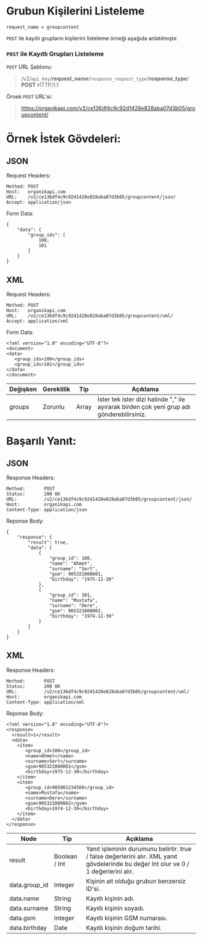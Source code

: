 # Grubun Kişilerini Listeleme

```
request_name = groupcontent
```

`POST` ile kayıtlı grupların kişilerini listeleme örneği aşağıda anlatılmıştır.

### `POST` ile Kayıtlı Grupları Listeleme

`POST` URL Şablonu:
> /v2/`api_key`/**request_name**/`response_request_type`/**response_type**/
**POST** HTTP/1.1

Örnek `POST` URL'si:
> https://organikapi.com/v2/ce136df4c9c92d1428e828aba07d3b05/groupcontent/

# Örnek İstek Gövdeleri:
## JSON
Request Headers:
```
Method: POST
Host:   organikapi.com
URL:    /v2/ce136df4c9c92d1428e828aba07d3b05/groupcontent/json/
Accept: application/json
```
Form Data:
```
{
    "data": {
        "group_ids": [
            100,
            101
        ]
    }
}
```

## XML

Request Headers:
```
Method: POST
Host:   organikapi.com
URL:    /v2/ce136df4c9c92d1428e828aba07d3b05/groupcontent/xml/
Accept: application/xml
```
Form Data:
```
<?xml version="1.0" encoding="UTF-8"?>
<document>
<data>
   <group_ids>100</group_ids>
   <group_ids>101</group_ids>
</data>
</document>
```


|Değişken|Gereklilik|Tip|Açıklama|
|-|-|-|-|
|groups	|Zorunlu|Array|İster tek ister dizi halinde "," ile ayırarak birden çok yeni grup adı gönderebilirsiniz.|

# Başarılı Yanıt:
## JSON
Response Headers:
```
Method:       POST
Status:       200 OK
URL:          /v2/ce136df4c9c92d1428e828aba07d3b05/groupcontent/json/
Host:         organikapi.com
Content-Type: application/json
```
Reponse Body:
```
{
    "response": {
        "result": true,
        "data": [
            {
                "group_id": 100,
                "name": "Ahmet",
                "surname": "Sert",
                "gsm": 905321000001,
                "birthday": "1975-12-30"
            },
            {
                "group_id": 101,
                "name": "Mustafa",
                "surname": "Dere",
                "gsm": 905321000002,
                "birthday": "1974-12-30"
            }
        ]
    }
}
```

## XML

Response Headers:
```
Method:       POST
Status:       200 OK
URL:          /v2/ce136df4c9c92d1428e828aba07d3b05/groupcontent/xml/
Host:         organikapi.com
Content-Type: application/xml
```
Reponse Body:
```
<?xml version="1.0" encoding="UTF-8"?>
<response>
  <result>1</result>
  <data>
	<item>
	   <group_id>100</group_id>
	   <name>Ahmet</name>
	   <surname>Sert</surname>
	   <gsm>905321000001</gsm>
	   <birthday>1975-12-30</birthday>           
	</item>
	<item>
	   <group_id>905001234568</group_id>
	   <name>Mustafa</name>
	   <surname>Dere</surname>
	   <gsm>905321000002</gsm>
	   <birthday>1974-12-30</birthday>           
	</item>               
  </data>
</response>
```

|Node|Tip|Açıklama|
|-|-|-|
|result|Boolean / Int|Yanıt işleminin durumunu belirtir. true / false değerlerini alır. XML yanıt gövdelerinde bu değer Int olur ve 0 / 1 değerlerini alır.|
|data.group_id|Integer|Kişinin ait olduğu grubun benzersiz ID'si.|
|data.name|String|Kayıtlı kişinin adı.|
|data.surname|String|Kayıtlı kişinin soyadı.|
|data.gsm|Integer|Kayıtlı kişinin GSM numarası.|
|data.birthday|Date|Kayıtlı kişinin doğum tarihi.|
